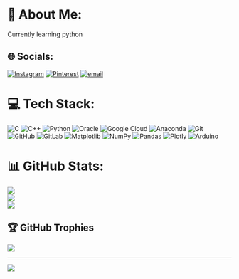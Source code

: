 # 💫 About Me:
Currently learning python 


## 🌐 Socials:
[![Instagram](https://img.shields.io/badge/Instagram-%23E4405F.svg?logo=Instagram&logoColor=white)](https://instagram.com/sanju__gangatkar) [![Pinterest](https://img.shields.io/badge/Pinterest-%23E60023.svg?logo=Pinterest&logoColor=white)](https://pinterest.com/Sanju) [![email](https://img.shields.io/badge/Email-D14836?logo=gmail&logoColor=white)](mailto:sanjugangatkar068@gmail.com) 

# 💻 Tech Stack:
![C](https://img.shields.io/badge/c-%2300599C.svg?style=for-the-badge&logo=c&logoColor=white) ![C++](https://img.shields.io/badge/c++-%2300599C.svg?style=for-the-badge&logo=c%2B%2B&logoColor=white) ![Python](https://img.shields.io/badge/python-3670A0?style=for-the-badge&logo=python&logoColor=ffdd54) ![Oracle](https://img.shields.io/badge/Oracle-F80000?style=for-the-badge&logo=oracle&logoColor=white) ![Google Cloud](https://img.shields.io/badge/GoogleCloud-%234285F4.svg?style=for-the-badge&logo=google-cloud&logoColor=white) ![Anaconda](https://img.shields.io/badge/Anaconda-%2344A833.svg?style=for-the-badge&logo=anaconda&logoColor=white) ![Git](https://img.shields.io/badge/git-%23F05033.svg?style=for-the-badge&logo=git&logoColor=white) ![GitHub](https://img.shields.io/badge/github-%23121011.svg?style=for-the-badge&logo=github&logoColor=white) ![GitLab](https://img.shields.io/badge/gitlab-%23181717.svg?style=for-the-badge&logo=gitlab&logoColor=white) ![Matplotlib](https://img.shields.io/badge/Matplotlib-%23ffffff.svg?style=for-the-badge&logo=Matplotlib&logoColor=black) ![NumPy](https://img.shields.io/badge/numpy-%23013243.svg?style=for-the-badge&logo=numpy&logoColor=white) ![Pandas](https://img.shields.io/badge/pandas-%23150458.svg?style=for-the-badge&logo=pandas&logoColor=white) ![Plotly](https://img.shields.io/badge/Plotly-%233F4F75.svg?style=for-the-badge&logo=plotly&logoColor=white) ![Arduino](https://img.shields.io/badge/-Arduino-00979D?style=for-the-badge&logo=Arduino&logoColor=white)
# 📊 GitHub Stats:
![](https://github-readme-stats.vercel.app/api?username=sanjugangatkar068-eng&theme=shades-of-purple&hide_border=true&include_all_commits=true&count_private=false)<br/>
![](https://nirzak-streak-stats.vercel.app/?user=sanjugangatkar068-eng&theme=shades-of-purple&hide_border=true)<br/>
![](https://github-readme-stats.vercel.app/api/top-langs/?username=sanjugangatkar068-eng&theme=shades-of-purple&hide_border=true&include_all_commits=true&count_private=false&layout=compact)

## 🏆 GitHub Trophies
![](https://github-profile-trophy.vercel.app/?username=sanjugangatkar068-eng&theme=radical&no-frame=true&no-bg=true&margin-w=4)

---
[![](https://visitcount.itsvg.in/api?id=sanjugangatkar068-eng&icon=0&color=0)](https://visitcount.itsvg.in)

<!-- Proudly created with GPRM ( https://gprm.itsvg.in ) -->

